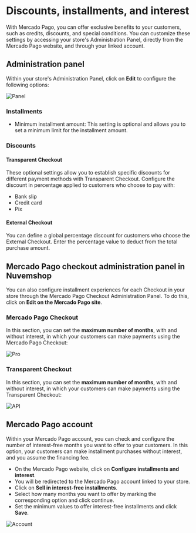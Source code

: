 # Discounts, installments, and interest

With Mercado Pago, you can offer exclusive benefits to your customers, such as credits, discounts, and special conditions. You can customize these settings by accessing your store's Administration Panel, directly from the Mercado Pago website, and through your linked account.

## Administration panel

Within your store's Administration Panel, click on **Edit** to configure the following options:

![Panel](/images/nuvemshop/admines.gif)

### Installments

* Minimum installment amount: This setting is optional and allows you to set a minimum limit for the installment amount.

### Discounts

#### Transparent Checkout

These optional settings allow you to establish specific discounts for different payment methods with Transparent Checkout. Configure the discount in percentage applied to customers who choose to pay with:
* Bank slip
* Credit card
* Pix

#### External Checkout

You can define a global percentage discount for customers who choose the External Checkout. Enter the percentage value to deduct from the total purchase amount.

## Mercado Pago checkout administration panel in Nuvemshop

You can also configure installment experiences for each Checkout in your store through the Mercado Pago Checkout Administration Panel. To do this, click on **Edit on the Mercado Pago site**.

### Mercado Pago Checkout

In this section, you can set the **maximum number of months**, with and without interest, in which your customers can make payments using the Mercado Pago Checkout:

![Pro](/images/nuvemshop/parc-pro-en.gif)

### Transparent Checkout

In this section, you can set the **maximum number of months**, with and without interest, in which your customers can make payments using the Transparent Checkout:

![API](/images/nuvemshop/parc-api-en.gif)

## Mercado Pago account

Within your Mercado Pago account, you can check and configure the number of interest-free months you want to offer to your customers. In this option, your customers can make installment purchases without interest, and you assume the financing fee.

* On the Mercado Pago website, click on **Configure installments and interest**.
* You will be redirected to the Mercado Pago account linked to your store.
* Click on **Sell in interest-free installments**.
* Select how many months you want to offer by marking the corresponding option and click continue.
* Set the minimum values to offer interest-free installments and click **Save**.

![Account](/images/nuvemshop/conta-en.gif)
